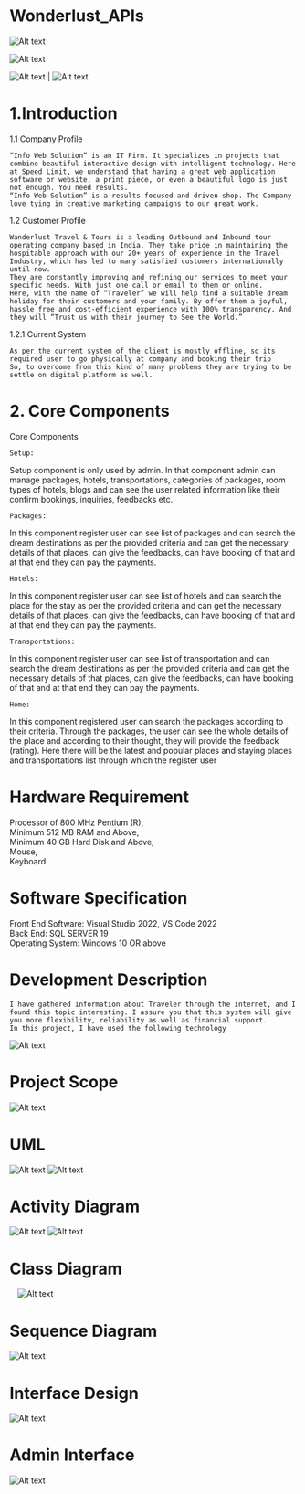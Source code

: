 # Wonderlust_APIs

![Alt text](image.png)

![Alt text](image-4.png)

![Alt text](image-1.png)  | ![Alt text](image-2.png)


# 1.Introduction


1.1	Company Profile



 	“Info Web Solution” is an IT Firm. It specializes in projects that combine beautiful interactive design with intelligent technology. Here at Speed Limit, we understand that having a great web application software or website, a print piece, or even a beautiful logo is just not enough. You need results. 
 	“Info Web Solution” is a results-focused and driven shop. The Company love tying in creative marketing campaigns to our great work.

1.2	Customer Profile


 	Wanderlust Travel & Tours is a leading Outbound and Inbound tour operating company based in India. They take pride in maintaining the hospitable approach with our 20+ years of experience in the Travel Industry, which has led to many satisfied customers internationally until now. 
 	They are constantly improving and refining our services to meet your specific needs. With just one call or email to them or online.
 	Here, with the name of “Traveler” we will help find a suitable dream holiday for their customers and your family. By offer them a joyful, hassle free and cost-efficient experience with 100% transparency. And they will “Trust us with their journey to See the World.”

1.2.1	Current System

 	As per the current system of the client is mostly offline, so its required user to go physically at company and booking their trip
 	So, to overcome from this kind of many problems they are trying to be settle on digital platform as well.


# 2. Core Components

Core Components 
 	
    Setup: 
Setup component is only used by admin. In that component admin can manage packages, hotels, transportations, categories of packages, room types of hotels, blogs and can see the user related information like their confirm bookings, inquiries, feedbacks etc.
 	
    Packages: 
In this component register user can see list of packages and can search the dream destinations as per the provided criteria and can get the necessary details of that places, can give the feedbacks, can have booking of that and at that end they can pay the payments.
 	
    Hotels: 
In this component register user can see list of hotels and can search the place for the stay as per the provided criteria and can get the necessary details of that places, can give the feedbacks, can have booking of that and at that end they can pay the payments.
 	
    Transportations: 
In this component register user can see list of transportation and can search the dream destinations as per the provided criteria and can get the necessary details of that places, can give the feedbacks, can have booking of that and at that end they can pay the payments.
 	
    Home: 
In this component registered user can search the packages according to their criteria. Through the packages, the user can see the whole details of the place and according to their thought, they will provide the feedback (rating). Here there will be the latest and popular places and staying places and transportations list through which the register user


# Hardware Requirement 	

Processor of 800 MHz Pentium (R),<br>
Minimum 512 MB RAM and Above, <br>
Minimum 40 GB Hard Disk and Above,<br>
Mouse, <br>
Keyboard.<br>

# Software Specification 	

Front End Software:  Visual Studio 2022, VS Code 2022 <br>
Back End:            SQL SERVER 19<br>
Operating System:    Windows 10 OR above<br>


# Development Description

 	I have gathered information about Traveler through the internet, and I found this topic interesting. I assure you that this system will give you more flexibility, reliability as well as financial support.
 	In this project, I have used the following technology

![Alt text](image-3.png)


# Project Scope

![Alt text](image-5.png)

  
# UML 
![Alt text](image-6.png)
![Alt text](image-7.png)

# Activity Diagram
  ![Alt text](image-8.png)
  ![Alt text](image-9.png)
  
# Class Diagram
 ![Alt text](image-10.png)

# Sequence Diagram
![Alt text](image-11.png)

# Interface Design
![Alt text](image-12.png)

# Admin Interface

![Alt text](image-13.png)